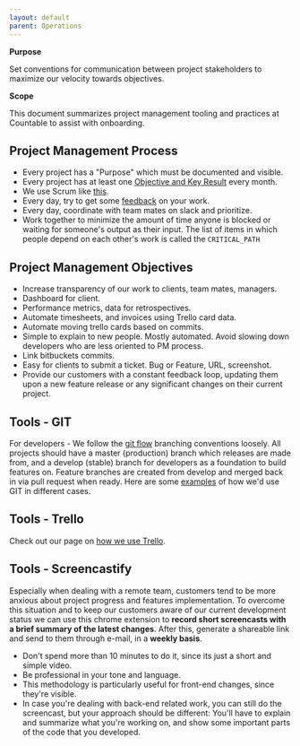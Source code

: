 ```yaml
---
layout: default
parent: Operations
---
```


**Purpose**

Set conventions for communication between project stakeholders to
maximize our velocity towards objectives.

**Scope**

This document summarizes project management tooling and practices at
Countable to assist with onboarding.

## Project Management Process

  - Every project has a "Purpose" which must be documented and visible.
  - Every project has at least one [Objective and Key
    Result](../operations/OKRS) every month.
  - We use Scrum like [this](../operations/SCRUM).
  - Every day, try to get some
    [feedback](../peopleops/FEEDBACK_LOOPS) on your work.
  - Every day, coordinate with team mates on slack and prioritize.
  - Work together to minimize the amount of time anyone is blocked or
    waiting for someone's output as their input. The list of items in
    which people depend on each other's work is called the
    `CRITICAL_PATH`

## Project Management Objectives

  - Increase transparency of our work to clients, team mates, managers.
  - Dashboard for client.
  - Performance metrics, data for retrospectives.
  - Automate timesheets, and invoices using Trello card data.
  - Automate moving trello cards based on commits.
  - Simple to explain to new people. Mostly automated. Avoid slowing
    down developers who are less oriented to PM process.
  - Link bitbuckets commits.
  - Easy for clients to submit a ticket. Bug or Feature, URL,
    screenshot.
  - Provide our customers with a constant feedback loop, updating them
    upon a new feature release or any significant changes on their
    current project.

## Tools - GIT

For developers - We follow the [git
flow](https://datasift.github.io/gitflow/IntroducingGitFlow)
branching conventions loosely. All projects should have a master
(production) branch which releases are made from, and a develop (stable)
branch for developers as a foundation to build features on. Feature
branches are created from develop and merged back in via pull request
when ready. Here are some [examples](../developers/GIT) of how we'd
use GIT in different cases.

## Tools - Trello

Check out our page on [how we use Trello](../operations/TRELLO).

## Tools - Screencastify

Especially when dealing with a remote team, customers tend to be more
anxious about project progress and features implementation. To overcome
this situation and to keep our customers aware of our current
development status we can use this chrome extension to **record short
screencasts with a brief summary of the latest changes**. After this,
generate a shareable link and send to them through e-mail, in a **weekly
basis**.

  - Don't spend more than 10 minutes to do it, since its just a short
    and simple video.
  - Be professional in your tone and language.
  - This methodology is particularly useful for front-end changes, since
    they're visible.
  - In case you're dealing with back-end related work, you can still do
    the screencast, but your approach should be different: You'll have
    to explain and summarize what you're working on, and show some
    important parts of the code that you developed.
